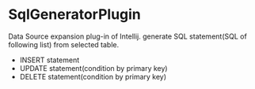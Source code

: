 SqlGeneratorPlugin
==================
Data Source expansion plug-in of Intellij.
generate SQL statement(SQL of following list) from selected table.

* INSERT statement
* UPDATE statement(condition by primary key)
* DELETE statement(condition by primary key)
